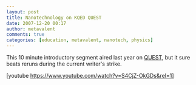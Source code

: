 ```yaml
---
layout: post
title: Nanotechnology on KQED QUEST
date: 2007-12-20 00:17
author: metavalent
comments: true
categories: [education, metavalent, nanotech, physics]
---
```

This 10 minute introductory segment aired last year on <a href="https://www.kqed.org/quest/">QUEST</a>, but it sure beats reruns during the current writer's strike.

[youtube https://www.youtube.com/watch?v=S4CjZ-OkGDs&rel=1]


